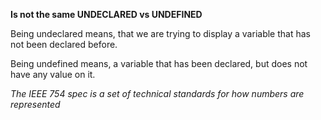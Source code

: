 **Is not the same UNDECLARED vs UNDEFINED**

Being undeclared means, that we are trying to display a variable that
has not been declared before.

Being undefined means, a variable that has been declared, but
does not have any value on it.

*The IEEE 754 spec is a set of technical standards for how numbers are represented*